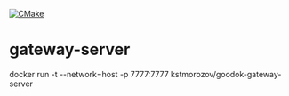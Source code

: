 [![CMake](https://github.com/k-morozov/GatewayServer/actions/workflows/cmake.yml/badge.svg)](https://github.com/k-morozov/GatewayServer/actions/workflows/cmake.yml)

# gateway-server

docker run -t --network=host -p 7777:7777  kstmorozov/goodok-gateway-server

